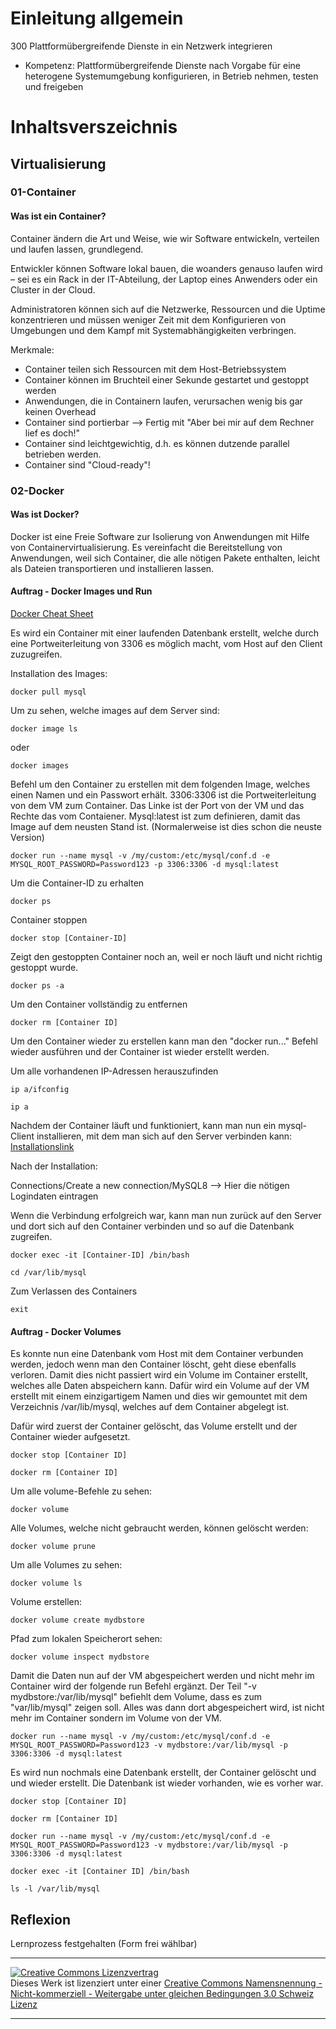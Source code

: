 # Einleitung allgemein 
300 Plattformübergreifende Dienste in ein Netzwerk integrieren
- Kompetenz:
    Plattformübergreifende Dienste nach Vorgabe für eine heterogene Systemumgebung konfigurieren, in Betrieb nehmen, testen und freigeben

# Inhaltsverszeichnis

## Virtualisierung
### 01-Container
#### Was ist ein Container?
Container ändern die Art und Weise, wie wir Software entwickeln, verteilen und laufen lassen, grundlegend.

Entwickler können Software lokal bauen, die woanders genauso laufen wird – sei es ein Rack in der IT-Abteilung, der Laptop eines Anwenders oder ein Cluster in der Cloud.

Administratoren können sich auf die Netzwerke, Ressourcen und die Uptime konzentrieren und müssen weniger Zeit mit dem Konfigurieren von Umgebungen und dem Kampf mit Systemabhängigkeiten verbringen.

Merkmale:

- Container teilen sich Ressourcen mit dem Host-Betriebssystem
- Container können im Bruchteil einer Sekunde gestartet und gestoppt werden
- Anwendungen, die in Containern laufen, verursachen wenig bis gar keinen Overhead
- Container sind portierbar --> Fertig mit "Aber bei mir auf dem Rechner lief es doch!"
- Container sind leichtgewichtig, d.h. es können dutzende parallel betrieben werden.
- Container sind "Cloud-ready"!

### 02-Docker
#### Was ist Docker?
Docker ist eine Freie Software zur Isolierung von Anwendungen mit Hilfe von Containervirtualisierung. Es vereinfacht die Bereitstellung von Anwendungen, weil sich Container, die alle nötigen Pakete enthalten, leicht als Dateien transportieren und installieren lassen.
#### Auftrag - Docker Images und Run

[Docker Cheat Sheet](https://tbzedu.sharepoint.com/sites/campus/students/it/Forms/AllItems.aspx?id=%2Fsites%2Fcampus%2Fstudents%2Fit%2F%5Fread%2Donly%2FM300%2F2%2D%20Unterlagen%2FDocker%5Fcheat%2Dsheet%2Dv2%2Epdf&parent=%2Fsites%2Fcampus%2Fstudents%2Fit%2F%5Fread%2Donly%2FM300%2F2%2D%20Unterlagen&p=true&ga=1)

Es wird ein Container mit einer laufenden Datenbank erstellt, welche durch eine Portweiterleitung von 3306 es möglich macht, vom Host auf den Client zuzugreifen.


Installation des Images:
```
docker pull mysql
```
Um zu sehen, welche images auf dem Server sind:
```
docker image ls
```
oder
```
docker images
```
Befehl um den Container zu erstellen mit dem folgenden Image, welches einen Namen und ein Passwort erhält. 3306:3306 ist die Portweiterleitung von dem VM zum Container. Das Linke ist der Port von der VM und das Rechte das vom Contaiener. Mysql:latest ist zum definieren, damit das Image auf dem neusten Stand ist. (Normalerweise ist dies schon die neuste Version)
```
docker run --name mysql -v /my/custom:/etc/mysql/conf.d -e MYSQL_ROOT_PASSWORD=Password123 -p 3306:3306 -d mysql:latest
```
Um die Container-ID zu erhalten
```
docker ps
```
Container stoppen
```
docker stop [Container-ID]
```
Zeigt den gestoppten Container noch an, weil er noch läuft und nicht richtig gestoppt wurde.
```
docker ps -a
```
Um den Container vollständig zu entfernen
```
docker rm [Container ID]
```
Um den Container wieder zu erstellen kann man den "docker run..." Befehl wieder ausführen und der Container ist wieder erstellt werden.

Um alle vorhandenen IP-Adressen herauszufinden
```
ip a/ifconfig
```

```
ip a
```
Nachdem der Container läuft und funktioniert, kann man nun ein mysql-Client installieren, mit dem man sich auf den Server verbinden kann:
[Installationslink](https://www.dbvis.com/database/mysql/?gclid=Cj0KCQjw-daUBhCIARIsALbkjSbFZM1ORZVbrphTXrHz7n-8fBfk0KyUHg75zNLHglJFml5YKFVm0QsaAq0mEALw_wcB)

Nach der Installation:

Connections/Create a new connection/MySQL8 --> Hier die nötigen Logindaten eintragen

Wenn die Verbindung erfolgreich war, kann man nun zurück auf den Server und dort sich auf den Container verbinden und so auf die Datenbank zugreifen.
```
docker exec -it [Container-ID] /bin/bash
```
```
cd /var/lib/mysql
```
Zum Verlassen des Containers
```
exit
```

#### Auftrag - Docker Volumes
Es konnte nun eine Datenbank vom Host mit dem Container verbunden werden, jedoch wenn man den Container löscht, geht diese ebenfalls verloren. Damit dies nicht passiert wird ein Volume im Container erstellt, welches alle Daten abspeichern kann. Dafür wird ein Volume auf der VM erstellt mit einem einzigartigem Namen und dies wir gemountet mit dem Verzeichnis /var/lib/mysql, welches auf dem Container abgelegt ist.

Dafür wird zuerst der Container gelöscht, das Volume erstellt und der Container wieder aufgesetzt.
```
docker stop [Container ID]
```
```
docker rm [Container ID]
```
Um alle volume-Befehle zu sehen:
```
docker volume
```
Alle Volumes, welche nicht gebraucht werden, können gelöscht werden:
```
docker volume prune
```
Um alle Volumes zu sehen:
```
docker volume ls
```
Volume erstellen:
```
docker volume create mydbstore
```
Pfad zum lokalen Speicherort sehen:
```
docker volume inspect mydbstore
```
Damit die Daten nun auf der VM abgespeichert werden und nicht mehr im Container wird der folgende run Befehl ergänzt. Der Teil "-v mydbstore:/var/lib/mysql" befiehlt dem Volume, dass es zum "var/lib/mysql" zeigen soll. Alles was dann dort abgespeichert wird, ist nicht mehr im Container sondern im Volume von der VM.
```
docker run --name mysql -v /my/custom:/etc/mysql/conf.d -e MYSQL_ROOT_PASSWORD=Password123 -v mydbstore:/var/lib/mysql -p 3306:3306 -d mysql:latest
```
Es wird nun nochmals eine Datenbank erstellt, der Container gelöscht und und wieder erstellt. Die Datenbank ist wieder vorhanden, wie es vorher war.
```
docker stop [Container ID]
```
```
docker rm [Container ID]
```
```
docker run --name mysql -v /my/custom:/etc/mysql/conf.d -e MYSQL_ROOT_PASSWORD=Password123 -v mydbstore:/var/lib/mysql -p 3306:3306 -d mysql:latest
```
```
docker exec -it [Container ID] /bin/bash
```
```
ls -l /var/lib/mysql
```

## Reflexion
Lernprozess festgehalten (Form frei wählbar)


- - -
<a rel="license" href="http://creativecommons.org/licenses/by-nc-sa/3.0/ch/"><img alt="Creative Commons Lizenzvertrag" style="border-width:0" src="https://i.creativecommons.org/l/by-nc-sa/3.0/ch/88x31.png" /></a><br />Dieses Werk ist lizenziert unter einer <a rel="license" href="http://creativecommons.org/licenses/by-nc-sa/3.0/ch/">Creative Commons Namensnennung - Nicht-kommerziell - Weitergabe unter gleichen Bedingungen 3.0 Schweiz Lizenz</a>

- - -
